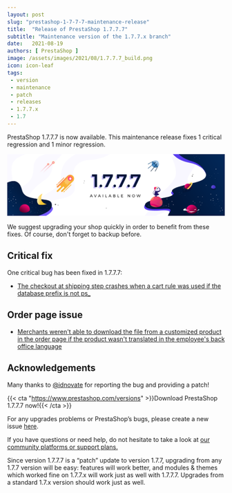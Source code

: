 ```yaml
---
layout: post
slug: "prestashop-1-7-7-7-maintenance-release"
title:  "Release of PrestaShop 1.7.7.7"
subtitle: "Maintenance version of the 1.7.7.x branch"
date:   2021-08-19
authors: [ PrestaShop ]
image: /assets/images/2021/08/1.7.7.7_build.png
icon: icon-leaf
tags:
 - version
 - maintenance
 - patch
 - releases
 - 1.7.7.x
 - 1.7
---
```


PrestaShop 1.7.7.7 is now available. This maintenance release fixes 1 critical regression and 1 minor regression.

![1.7.7.7 is available!](/assets/images/2021/08/1.7.7.7_build.png)

We suggest upgrading your shop quickly in order to benefit from these fixes. Of course, don't forget to backup before.

## Critical fix

One critical bug has been fixed in 1.7.7.7:

- [The checkout at shipping step crashes when a cart rule was used if the database prefix is not ps_](https://github.com/PrestaShop/PrestaShop/issues/25617)

## Order page issue

- [Merchants weren't able to download the file from a customized product in the order page if the product wasn't translated in the employee's back office language](https://github.com/PrestaShop/PrestaShop/issues/25631)

## Acknowledgements

Many thanks to [@idnovate](https://github.com/idnovate) for reporting the bug and providing a patch!

{{< cta "https://www.prestashop.com/versions" >}}Download PrestaShop 1.7.7.7 now!{{< /cta >}}

For any upgrades problems or PrestaShop’s bugs, please create a new issue [here](https://github.com/PrestaShop/PrestaShop/issues/new/choose).


If you have questions or need help, do not hesitate to take a look at [our community platforms or support plans.](https://devdocs.prestashop.com/1.7/faq/i-need-help/)

Since version 1.7.7.7 is a “patch” update to version 1.7.7, upgrading from any 1.7.7 version will be easy: features will work better, and modules & themes which worked fine on 1.7.7.x will work just as well with 1.7.7.7. Upgrades from a standard 1.7.x version should work just as well.
